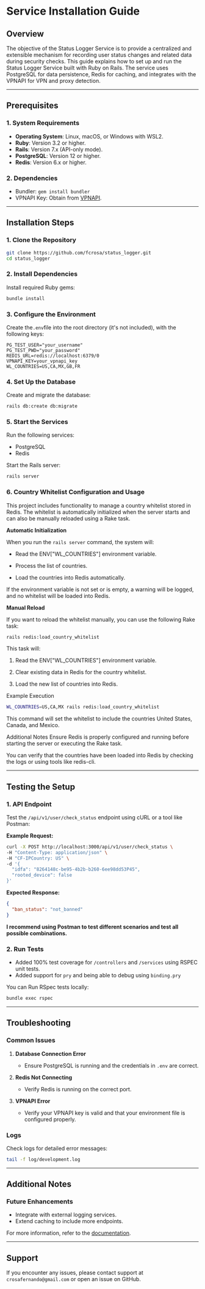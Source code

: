 # Service Installation Guide

## Overview
The objective of the Status Logger Service is to provide a centralized and extensible mechanism for recording user status changes and related data during security checks.
This guide explains how to set up and run the Status Logger Service built with Ruby on Rails. The service uses PostgreSQL for data persistence, Redis for caching, and integrates with the VPNAPI for VPN and proxy detection.

---

## Prerequisites

### 1. System Requirements

* **Operating System**: Linux, macOS, or Windows with WSL2.
* **Ruby**: Version 3.2 or higher.
* **Rails**: Version 7.x (API-only mode).
* **PostgreSQL**: Version 12 or higher.
* **Redis**: Version 6.x or higher.

### 2. Dependencies

* Bundler: `gem install bundler`
* VPNAPI Key: Obtain from [VPNAPI](https://vpnapi.io).
---

## Installation Steps

### 1. Clone the Repository

```bash
git clone https://github.com/fcrosa/status_logger.git
cd status_logger
```

### 2. Install Dependencies

Install required Ruby gems:

```bash
bundle install
```

### 3. Configure the Environment

Create the`.env`file into the root directory (it's not included), with the following keys:

```dotenv
PG_TEST_USER="your_username"
PG_TEST_PWD="your_password"
REDIS_URL=redis://localhost:6379/0
VPNAPI_KEY=your_vpnapi_key
WL_COUNTRIES=US,CA,MX,GB,FR
```

### 4. Set Up the Database

Create and migrate the database:

```bash
rails db:create db:migrate
```

### 5. Start the Services

Run the following services:

* PostgreSQL
* Redis

Start the Rails server:

```bash
rails server
```

### 6. Country Whitelist Configuration and Usage

This project includes functionality to manage a country whitelist stored in Redis. The whitelist is automatically initialized when the server starts and can also be manually reloaded using a Rake task.

**Automatic Initialization**

When you run the `rails server` command, the system will:

* Read the ENV["WL_COUNTRIES"] environment variable.

* Process the list of countries.

* Load the countries into Redis automatically.

If the environment variable is not set or is empty, a warning will be logged, and no whitelist will be loaded into Redis.

**Manual Reload**

If you want to reload the whitelist manually, you can use the following Rake task:

```bash
rails redis:load_country_whitelist
```

This task will:

1. Read the ENV["WL_COUNTRIES"] environment variable.

2. Clear existing data in Redis for the country whitelist.

3. Load the new list of countries into Redis.

Example Execution

```bash
WL_COUNTRIES=US,CA,MX rails redis:load_country_whitelist
```

This command will set the whitelist to include the countries United States, Canada, and Mexico.

Additional Notes
Ensure Redis is properly configured and running before starting the server or executing the Rake task.

You can verify that the countries have been loaded into Redis by checking the logs or using tools like redis-cli.



---

## Testing the Setup

### 1. API Endpoint

Test the `/api/v1/user/check_status` endpoint using cURL or a tool like Postman:

**Example Request:**

```bash
curl -X POST http://localhost:3000/api/v1/user/check_status \
-H "Content-Type: application/json" \
-H "CF-IPCountry: US" \
-d '{
  "idfa": "8264148c-be95-4b2b-b260-6ee98dd53P45",
  "rooted_device": false
}'
```

**Expected Response:**

```json
{
  "ban_status": "not_banned"
}
```
**I recommend using Postman to test different scenarios and test all possible combinations.**

### 2. Run Tests

- Added 100% test coverage for `/controllers` and `/services` using RSPEC unit tests.
- Added support for `pry` and being able to debug using `binding.pry`


You can Run RSpec tests locally:

```bash
bundle exec rspec
```


---

## Troubleshooting

### Common Issues

1. **Database Connection Error**

   * Ensure PostgreSQL is running and the credentials in `.env` are correct.

2. **Redis Not Connecting**

   * Verify Redis is running on the correct port.

3. **VPNAPI Error**

   * Verify your VPNAPI key is valid and that your environment file is configured properly.

### Logs

Check logs for detailed error messages:

```bash
tail -f log/development.log
```

---

## Additional Notes

### Future Enhancements

* Integrate with external logging services.
* Extend caching to include more endpoints.

For more information, refer to the [documentation](https://github.com/yourusername/your-repo/wiki).

---

## Support

If you encounter any issues, please contact support at `crosafernando@gmail.com` or open an issue on GitHub.

